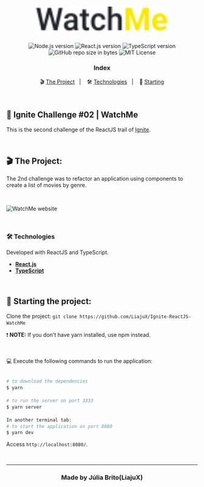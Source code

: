 <h1 align="center">
  <br/>
  <img src="./public/logo-readme.svg" alt="WatchMe" width="350px">
</h1>

<p align="center">
  <img alt="Node.js version" src="https://img.shields.io/badge/Node.js-v14.18.0-689f63?style=flat&logoColor=689f63&logo=node.js">
  
  <img alt="React.js version" src="https://img.shields.io/badge/React.js-v17.0.1-60dafb?style=flat&logoColor=60dafb&logo=react">

  <img alt="TypeScript version" src="https://img.shields.io/badge/TypeScript-v4.1.3-007acc?style=flat&logoColor=007acc&logo=typescript">
    
  <br>
  
  <img alt="GitHub repo size in bytes" src="https://img.shields.io/github/repo-size/LiajuX/Ignite-ReactJS-WatchMe?color=green">
    
   <img alt="MIT License" src="https://img.shields.io/github/license/LiajuX/Ignite-ReactJS-WatchMe">
</p>

<h3 align="center">
  Index
</h3>

<p align="center">
  🎬 <a href="#%EF%B8%8F-the-project">The Project</a>&nbsp;&nbsp;&nbsp;|&nbsp;&nbsp;&nbsp;
  🛠 <a href="#-technologies">Technologies</a>&nbsp;&nbsp;&nbsp;|&nbsp;&nbsp;&nbsp;
  🏁 <a href="#-starting-the-project">Starting</a>
</p>

<br>

## 🚀 Ignite Challenge #02 | WatchMe   
This is the second challenge of the ReactJS trail of [Ignite](https://rocketseat.com.br/ignite).

<br> 

## 🎬 The Project:

The 2nd challenge was to refactor an application using components to create a list of movies by genre.

<br>

![WatchMe website](https://user-images.githubusercontent.com/53796370/157706306-93d8cdf4-c2ce-474f-bdd8-25293b2a6c6f.gif)

<br/>

### 🛠 Technologies
Developed with ReactJS and TypeScript.

- **[React.js](https://reactjs.org/)**
- **[TypeScript](https://www.typescriptlang.org/)**
<br>

## 🏁 Starting the project:

Clone the project: `git clone https://github.com/LiajuX/Ignite-ReactJS-WatchMe`

❗ **NOTE:** If you don't have yarn installed, use npm instead.

<br>

💻 Execute the following commands to run the application:

````zsh

# to download the dependencies
$ yarn

# to run the server on port 3333
$ yarn server

In another terminal tab:
# to start the application on port 8080
$ yarn dev

````
Access `http://localhost:8080/`.

<br>

---

<h3 align="center" >
  Made by Júlia Brito(LiajuX)
</h3>
